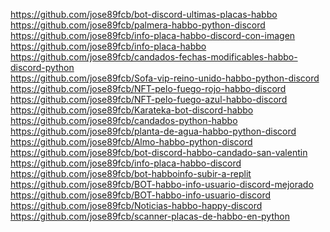 https://github.com/jose89fcb/bot-discord-ultimas-placas-habbo
<br>
https://github.com/jose89fcb/palmera-habbo-python-discord
<br>
https://github.com/jose89fcb/info-placa-habbo-discord-con-imagen
<br>
https://github.com/jose89fcb/info-placa-habbo
<br>
https://github.com/jose89fcb/candados-fechas-modificables-habbo-discord-python
<br>
https://github.com/jose89fcb/Sofa-vip-reino-unido-habbo-python-discord
<br>
https://github.com/jose89fcb/NFT-pelo-fuego-rojo-habbo-discord
<br>
https://github.com/jose89fcb/NFT-pelo-fuego-azul-habbo-discord
<br>
https://github.com/jose89fcb/Karateka-bot-discord-habbo
<br>
https://github.com/jose89fcb/candados-python-habbo
<br>
https://github.com/jose89fcb/planta-de-agua-habbo-python-discord
<br>
https://github.com/jose89fcb/Almo-habbo-python-discord
<br>
https://github.com/jose89fcb/bot-discord-habbo-candado-san-valentin
<br>
https://github.com/jose89fcb/info-placa-habbo-discord
<br>
https://github.com/jose89fcb/bot-habboinfo-subir-a-replit
<br>
https://github.com/jose89fcb/BOT-habbo-info-usuario-discord-mejorado
<br>
https://github.com/jose89fcb/BOT-habbo-info-usuario-discord
<br>
https://github.com/jose89fcb/Noticias-habbo-happy-discord
<br>
https://github.com/jose89fcb/scanner-placas-de-habbo-en-python
